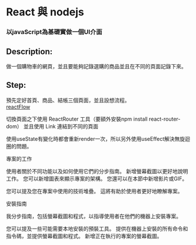 # React 與 nodejs 
### 以javaScript為基礎實做一個UI介面

## Description:
做一個購物車的網頁，並且要能夠記錄選購的商品並且在不同的頁面記錄下來。


## Step:
預先定好首頁、商品、結帳三個頁面，並且設想流程。<br>
[reactFlow](reactFlow.jpg)<br>


切換頁面之下使用 ReactRouter 工具（要額外安裝npm install react-router-dom）
並且使用 Link 連結到不同的頁面<br>

使用useState有變化時都會重新render一次，所以另外使用useEffect解決無旋迴圈的問題。










專案的工作

使用者關於不同功能以及如何使用它們的分步指南。 新增螢幕截圖以更好地說明工作。 您可以新增圖表來顯示專案的架構。 您還可以在本節中新增影片或GIF。

您可以提及您在專案中使用的技術堆疊。 這將有助於使用者更好地瞭解專案。



安裝指南

我分步指南，包括螢幕截圖和程式，以指導使用者在他們的機器上安裝專案。

您可以提及一些可能需要本地安裝的預裝工具。 提供在機器上安裝的所有命令和指令碼，並提供螢幕截圖和程式。 新增正在執行的專案的螢幕截圖。
